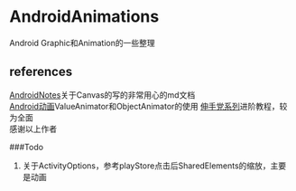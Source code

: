 # AndroidAnimations
Android Graphic和Animation的一些整理


## references 
[AndroidNotes](https://github.com/GcsSloop/AndroidNote)关于Canvas的写的非常用心的md文档<br/>
[Android动画](http://blog.csdn.net/yegongheng/article/details/38435553)ValueAnimator和ObjectAnimator的使用
[伸手党系列](http://www.jianshu.com/p/13e975622b57)进阶教程，较为全面<br/>
感谢以上作者

###Todo
1. 关于ActivityOptions，参考playStore点击后SharedElements的缩放，主要是动画

~~~~
